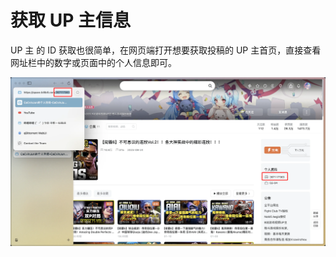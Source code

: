 # 获取 UP 主信息

UP 主 的 ID 获取也很简单，在网页端打开想要获取投稿的 UP 主首页，直接查看网址栏中的数字或页面中的个人信息即可。

![image](./assets/submission.webp)